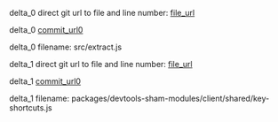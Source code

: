 delta_0 direct git url to file and line number: [file_url](https://www.github.com/BenoitZugmeyer/eslint-plugin-html/commit/3ebdbc95a1ffb8b24a91969bc5e8e60827847060/#diff-fc6bfab85f81ff54595db9d982b1e50746d94fdf832c396c9f8e5dbd3869fa75L76)

delta_0 [commit_url0](https://www.github.com/BenoitZugmeyer/eslint-plugin-html/commit/3ebdbc95a1ffb8b24a91969bc5e8e60827847060)

delta_0 filename: src/extract.js



delta_1 direct git url to file and line number: [file_url](https://www.github.com/firefox-devtools/devtools-core/commit/912dec73df4edadb36ecd8f27ee2e234ee06dcca/#diff-634bfca01d42fcbad30676cb67539ae2fdbf1f5de1fd001474a0421f62b5d275L212)

delta_1 [commit_url0](https://www.github.com/firefox-devtools/devtools-core/commit/912dec73df4edadb36ecd8f27ee2e234ee06dcca)

delta_1 filename: packages/devtools-sham-modules/client/shared/key-shortcuts.js



